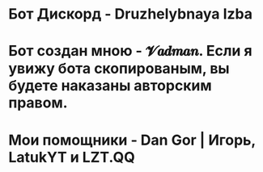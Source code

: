 # Бот Дискорд - Druzhelybnaya Izba
# Бот создан мною - 𝓥𝒂𝒅𝒎𝒂𝒏. Если я увижу бота скопированым, вы будете наказаны авторским правом.
# Мои помощники - Dan Gor | Игорь, LatukYT и LZT.QQ
